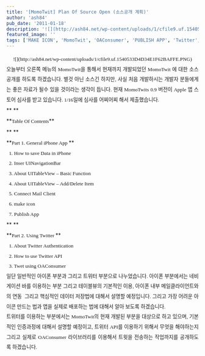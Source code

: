 ```yaml
---
title: '[MomoTwit] Plan Of Source Open (소스공개 계획)'
author: 'ash84'
pub_date: '2011-01-18'
description: '![](http://ash84.net/wp-content/uploads/1/cfile9.uf.1540533D4D34E1F62BAFFE.PNG)'
featured_image: ''
tags: ['MAKE ICON', 'MomoTwit', 'OAConsumer', 'PUBLISH APP', 'Twitter', 'twitter api', '소스코드공개', '아이폰 강의', '트위터 API']
---
```



<div style="text-align: justify; line-height: 2; "><span style="font-size: 10pt; "><span style="font-family: Dotum; "><div style="text-align: center;">![](http://ash84.net/wp-content/uploads/1/cfile9.uf.1540533D4D34E1F62BAFFE.PNG)</div></span></span></div><div style="text-align: justify; line-height: 2; "><font class="Apple-style-span" face="Dotum" size="3"><span class="Apple-style-span" style="font-size: 13px; line-height: 26px;">  
</span></font></div><div style="text-align: justify; line-height: 2; "><span style="font-size: 10pt; "><span style="font-family: Dotum; ">오늘부터 오른쪽 메뉴의 MomoTwit을 통해서 현재까지 개발되었던 MomoTwit 에 대한 소스 공개를 하도록 하겠습니다. 별것 아닌 소스긴 하지만, 사실 처음 개발하시는 개발자 분들에게는 좋은 자료가 될수 있을 것이라는 생각이 듭니다. 현재 MomoTwits 0.9 버전이 Apple 앱 스토어 심사를 받고 있습니다. 1/16일에 심사를 어찌어찌 해서 제출했습니다. </span></span></div><div style="text-align: justify; line-height: 2; "></div><div style="text-align: justify; line-height: 2; ">**<span class="Apple-style-span" style="font-weight: normal;">  
</span>**</div><div style="text-align: justify; line-height: 2; ">**<span style="font-size: 10pt; "><span style="font-family: Dotum; ">Table Of Contents</span></span>**</div><div style="text-align: justify; line-height: 2; ">**  
**</div><div style="text-align: justify; line-height: 2; ">**<span style="font-size: 10pt; "><span style="font-family: Dotum; ">Part 1. General iPhone App </span></span>**</div><div style="text-align: justify; line-height: 2; "></div><div style="text-align: justify; line-height: 2; "><span style="font-size: 10pt; "><span style="font-family: Dotum; ">  1. How to save Data in iPhone</span></span></div><div style="text-align: justify; line-height: 2; "><span style="font-size: 10pt; "><span style="font-family: Dotum; ">  2. Inser UINavigationBar</span></span></div><div style="text-align: justify; line-height: 2; "><span style="font-size: 10pt; "><span style="font-family: Dotum; ">  3. About UITableView – Basic Function </span></span></div><div style="text-align: justify; line-height: 2; "><span style="font-size: 10pt; "><span style="font-family: Dotum; ">  4. About UITableView – Add/Delete Item</span></span></div><div style="text-align: justify; line-height: 2; "><span style="font-size: 10pt; "><span style="font-family: Dotum; ">  5. Connect Mail Client</span></span></div><div style="text-align: justify; line-height: 2; "><span style="font-size: 10pt; "><span style="font-family: Dotum; ">  6. make icon</span></span></div><div style="text-align: justify; line-height: 2; "><span style="font-size: 10pt; "><span style="font-family: Dotum; ">  7. Publish App</span></span></div><div style="text-align: justify; line-height: 2; ">**  
**</div><div style="text-align: justify; line-height: 2; ">**<span style="font-size: 10pt; "><span style="font-family: Dotum; ">Part 2. Using Twitter </span></span>**</div><div style="text-align: justify; line-height: 2; "></div><div style="text-align: justify; line-height: 2; "><span style="font-size: 10pt; "><span style="font-family: Dotum; ">  1. About Twitter Authentication </span></span></div><div style="text-align: justify; line-height: 2; "><span style="font-size: 10pt; "><span style="font-family: Dotum; ">  2. How to use Twitter API</span></span></div><div style="text-align: justify; line-height: 2; "><span style="font-size: 10pt; "><span style="font-family: Dotum; ">  3. Twet using OAConsumer</span></span></div><div style="text-align: justify; line-height: 2; "></div><div style="text-align: justify; line-height: 2; "></div><div style="text-align: justify; line-height: 2; "><span style="font-size: 10pt; "><span style="font-family: Dotum; ">일단 일반적인 아이폰 부분과 그리고 트위터 부분으로 나누었습니다. 아이폰 부분에서는 네비게이션 바를 이용하는 부분 그리고 테이블뷰의 기본적인 이용, 아이폰 내부 메일클라이언트와의 연동  그리고 핵심적인 데이터 저장법에 대해서 설명할 예정입니다. 그리고 가장 어려운 아이콘 만드는 법과 앱을 실제로 배포하는 법에 대해서 알아 보도록 하겠습니다. </span></span></div><div style="text-align: justify; line-height: 2; "></div><div style="text-align: justify; line-height: 2; "><span style="font-size: 10pt; "><span style="font-family: Dotum; ">트위터를 이용하는 부분에서는 MomoTwit의 현재 개발된 부분을 대상으로 하고 있으며, 기본적인 인증과정에 대해서 설명할 예정이고, 트위터 API를 이용하기 위해서 무엇을 해야하는지 그리고 실제로 OAConsumer 라이브러리를 이용해서 트윗을 전송하는 작업까지를 공개하도록 하겠습니다. </span></span></div><div style="text-align: justify; line-height: 2; "></div><div style="text-align: justify; line-height: 2; "></div>

